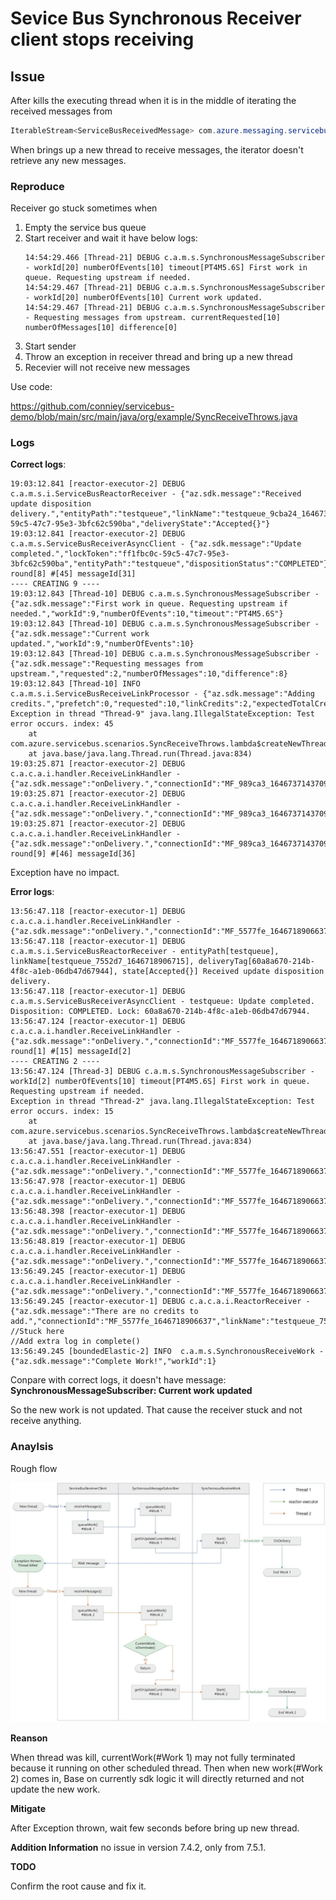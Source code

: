 # Sevice Bus Synchronous Receiver client stops receiving

## Issue 

After kills the executing thread when it is in the middle of iterating the received messages from 
```Java
IterableStream<ServiceBusReceivedMessage> com.azure.messaging.servicebus.ServiceBusReceiverClient.receiveMessages(int maxMessages). 
```

When brings up a new thread to receive messages, the iterator doesn't retrieve any new messages.


### Reproduce

Receiver go stuck sometimes when

1. Empty the service bus queue
2. Start receiver and wait it have below logs:
    ```
    14:54:29.466 [Thread-21] DEBUG c.a.m.s.SynchronousMessageSubscriber - workId[20] numberOfEvents[10] timeout[PT4M5.6S] First work in queue. Requesting upstream if needed.
    14:54:29.467 [Thread-21] DEBUG c.a.m.s.SynchronousMessageSubscriber - workId[20] numberOfEvents[10] Current work updated.
    14:54:29.467 [Thread-21] DEBUG c.a.m.s.SynchronousMessageSubscriber - Requesting messages from upstream. currentRequested[10] numberOfMessages[10] difference[0]
    ```
3. Start sender 
4. Throw an exception in receiver thread and bring up a new thread
5. Recevier will not receive new messages

Use code:

 https://github.com/conniey/servicebus-demo/blob/main/src/main/java/org/example/SyncReceiveThrows.java  

### Logs

**Correct logs**:

```
19:03:12.841 [reactor-executor-2] DEBUG c.a.m.s.i.ServiceBusReactorReceiver - {"az.sdk.message":"Received update disposition delivery.","entityPath":"testqueue","linkName":"testqueue_9cba24_1646737143731","lockToken":"ff1fbc0c-59c5-47c7-95e3-3bfc62c590ba","deliveryState":"Accepted{}"}
19:03:12.841 [reactor-executor-2] DEBUG c.a.m.s.ServiceBusReceiverAsyncClient - {"az.sdk.message":"Update completed.","lockToken":"ff1fbc0c-59c5-47c7-95e3-3bfc62c590ba","entityPath":"testqueue","dispositionStatus":"COMPLETED"}
round[8] #[45] messageId[31] 
---- CREATING 9 ----
19:03:12.843 [Thread-10] DEBUG c.a.m.s.SynchronousMessageSubscriber - {"az.sdk.message":"First work in queue. Requesting upstream if needed.","workId":9,"numberOfEvents":10,"timeout":"PT4M5.6S"}
19:03:12.843 [Thread-10] DEBUG c.a.m.s.SynchronousMessageSubscriber - {"az.sdk.message":"Current work updated.","workId":9,"numberOfEvents":10}
19:03:12.843 [Thread-10] DEBUG c.a.m.s.SynchronousMessageSubscriber - {"az.sdk.message":"Requesting messages from upstream.","requested":2,"numberOfMessages":10,"difference":8}
19:03:12.843 [Thread-10] INFO  c.a.m.s.i.ServiceBusReceiveLinkProcessor - {"az.sdk.message":"Adding credits.","prefetch":0,"requested":10,"linkCredits":2,"expectedTotalCredit":10,"queuedMessages":0,"creditsToAdd":8,"messageQueueSize":0}
Exception in thread "Thread-9" java.lang.IllegalStateException: Test error occurs. index: 45
	at com.azure.servicebus.scenarios.SyncReceiveThrows.lambda$createNewThread$0(SyncReceiveThrows.java:53)
	at java.base/java.lang.Thread.run(Thread.java:834)
19:03:25.871 [reactor-executor-2] DEBUG c.a.c.a.i.handler.ReceiveLinkHandler - {"az.sdk.message":"onDelivery.","connectionId":"MF_989ca3_1646737143709","errorCondition":null,"errorDescription":null,"entityPath":"testqueue","linkName":"testqueue_9cba24_1646737143731","updatedLinkCredit":10,"remoteCredit":7,"delivery.isPartial":false,"delivery.isSettled":false}
19:03:25.871 [reactor-executor-2] DEBUG c.a.c.a.i.handler.ReceiveLinkHandler - {"az.sdk.message":"onDelivery.","connectionId":"MF_989ca3_1646737143709","errorCondition":null,"errorDescription":null,"entityPath":"testqueue","linkName":"testqueue_9cba24_1646737143731","updatedLinkCredit":10,"remoteCredit":7,"delivery.isPartial":false,"delivery.isSettled":false}
19:03:25.871 [reactor-executor-2] DEBUG c.a.c.a.i.handler.ReceiveLinkHandler - {"az.sdk.message":"onDelivery.","connectionId":"MF_989ca3_1646737143709","errorCondition":null,"errorDescription":null,"entityPath":"testqueue","linkName":"testqueue_9cba24_1646737143731","updatedLinkCredit":10,"remoteCredit":7,"delivery.isPartial":false,"delivery.isSettled":false}
round[9] #[46] messageId[36] 
```

Exception have no impact.

**Error logs**:

```
13:56:47.118 [reactor-executor-1] DEBUG c.a.c.a.i.handler.ReceiveLinkHandler - {"az.sdk.message":"onDelivery.","connectionId":"MF_5577fe_1646718906637","errorCondition":null,"errorDescription":null,"entityPath":"testqueue","linkName":"testqueue_7552d7_1646718906715","updatedLinkCredit":6,"remoteCredit":6,"delivery.isPartial":false,"delivery.isSettled":false}
13:56:47.118 [reactor-executor-1] DEBUG c.a.m.s.i.ServiceBusReactorReceiver - entityPath[testqueue], linkName[testqueue_7552d7_1646718906715], deliveryTag[60a8a670-214b-4f8c-a1eb-06db47d67944], state[Accepted{}] Received update disposition delivery.
13:56:47.118 [reactor-executor-1] DEBUG c.a.m.s.ServiceBusReceiverAsyncClient - testqueue: Update completed. Disposition: COMPLETED. Lock: 60a8a670-214b-4f8c-a1eb-06db47d67944.
13:56:47.124 [reactor-executor-1] DEBUG c.a.c.a.i.handler.ReceiveLinkHandler - {"az.sdk.message":"onDelivery.","connectionId":"MF_5577fe_1646718906637","errorCondition":null,"errorDescription":null,"entityPath":"testqueue","linkName":"testqueue_7552d7_1646718906715","updatedLinkCredit":6,"remoteCredit":5,"delivery.isPartial":false,"delivery.isSettled":false}
round[1] #[15] messageId[2] 
---- CREATING 2 ----
13:56:47.124 [Thread-3] DEBUG c.a.m.s.SynchronousMessageSubscriber - workId[2] numberOfEvents[10] timeout[PT4M5.6S] First work in queue. Requesting upstream if needed.
Exception in thread "Thread-2" java.lang.IllegalStateException: Test error occurs. index: 15
	at com.azure.servicebus.scenarios.SyncReceiveThrows.lambda$createNewThread$0(SyncReceiveThrows.java:53)
	at java.base/java.lang.Thread.run(Thread.java:834)
13:56:47.551 [reactor-executor-1] DEBUG c.a.c.a.i.handler.ReceiveLinkHandler - {"az.sdk.message":"onDelivery.","connectionId":"MF_5577fe_1646718906637","errorCondition":null,"errorDescription":null,"entityPath":"testqueue","linkName":"testqueue_7552d7_1646718906715","updatedLinkCredit":5,"remoteCredit":4,"delivery.isPartial":false,"delivery.isSettled":false}
13:56:47.978 [reactor-executor-1] DEBUG c.a.c.a.i.handler.ReceiveLinkHandler - {"az.sdk.message":"onDelivery.","connectionId":"MF_5577fe_1646718906637","errorCondition":null,"errorDescription":null,"entityPath":"testqueue","linkName":"testqueue_7552d7_1646718906715","updatedLinkCredit":4,"remoteCredit":3,"delivery.isPartial":false,"delivery.isSettled":false}
13:56:48.398 [reactor-executor-1] DEBUG c.a.c.a.i.handler.ReceiveLinkHandler - {"az.sdk.message":"onDelivery.","connectionId":"MF_5577fe_1646718906637","errorCondition":null,"errorDescription":null,"entityPath":"testqueue","linkName":"testqueue_7552d7_1646718906715","updatedLinkCredit":3,"remoteCredit":2,"delivery.isPartial":false,"delivery.isSettled":false}
13:56:48.819 [reactor-executor-1] DEBUG c.a.c.a.i.handler.ReceiveLinkHandler - {"az.sdk.message":"onDelivery.","connectionId":"MF_5577fe_1646718906637","errorCondition":null,"errorDescription":null,"entityPath":"testqueue","linkName":"testqueue_7552d7_1646718906715","updatedLinkCredit":2,"remoteCredit":1,"delivery.isPartial":false,"delivery.isSettled":false}
13:56:49.245 [reactor-executor-1] DEBUG c.a.c.a.i.handler.ReceiveLinkHandler - {"az.sdk.message":"onDelivery.","connectionId":"MF_5577fe_1646718906637","errorCondition":null,"errorDescription":null,"entityPath":"testqueue","linkName":"testqueue_7552d7_1646718906715","updatedLinkCredit":1,"remoteCredit":0,"delivery.isPartial":false,"delivery.isSettled":false}
13:56:49.245 [reactor-executor-1] DEBUG c.a.c.a.i.ReactorReceiver - {"az.sdk.message":"There are no credits to add.","connectionId":"MF_5577fe_1646718906637","linkName":"testqueue_7552d7_1646718906715","credits":"0"}
//Stuck here
//Add extra log in complete()
13:56:49.245 [boundedElastic-2] INFO  c.a.m.s.SynchronousReceiveWork - {"az.sdk.message":"Complete Work!","workId":1}
```

Conpare with correct logs, it doesn't have message: **SynchronousMessageSubscriber: Current work updated**

So the new work is not updated. That cause the receiver stuck and not receive anything.

### Anaylsis

Rough flow

![img](./sync-receiver-issue.jpg)

**Reanson**

When thread was kill, currentWork(#Work 1) may not fully terminated because it running on other scheduled thread. Then when new work(#Work 2) comes in, Base on currently sdk logic it will directly returned and not update the new work.

**Mitigate**

After Exception thrown, wait few seconds before bring up new thread.


**Addition Information**
no issue in version 7.4.2, only from 7.5.1.

**TODO**

Confirm the root cause and fix it.